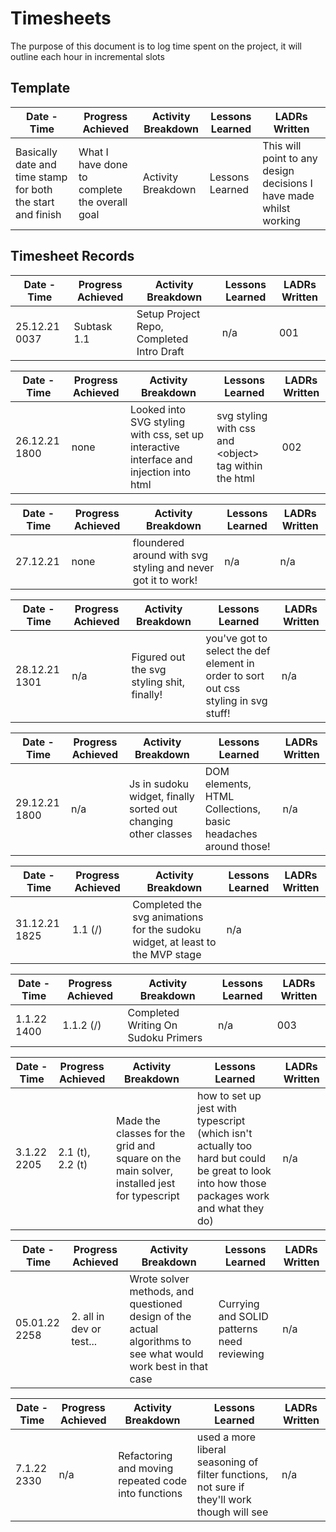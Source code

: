 # Timesheets

The purpose of this document is to log time spent on the project, it will outline each hour in incremental slots

## Template

| Date - Time                                                 | Progress Achieved                             | Activity Breakdown | Lessons Learned | LADRs Written                                                      |
| ----------------------------------------------------------- | --------------------------------------------- | ------------------ | --------------- | ------------------------------------------------------------------ |
| Basically date and time stamp for both the start and finish | What I have done to complete the overall goal | Activity Breakdown | Lessons Learned | This will point to any design decisions I have made whilst working |

## Timesheet Records

| Date - Time   | Progress Achieved | Activity Breakdown                        | Lessons Learned | LADRs Written |
| ------------- | ----------------- | ----------------------------------------- | --------------- | ------------- |
| 25.12.21 0037 | Subtask 1.1       | Setup Project Repo, Completed Intro Draft | n/a             | 001           |

| Date - Time   | Progress Achieved | Activity Breakdown                                                                     | Lessons Learned                                         | LADRs Written |
| ------------- | ----------------- | -------------------------------------------------------------------------------------- | ------------------------------------------------------- | ------------- |
| 26.12.21 1800 | none              | Looked into SVG styling with css, set up interactive interface and injection into html | svg styling with css and \<object\> tag within the html | 002           |

| Date - Time | Progress Achieved | Activity Breakdown                                           | Lessons Learned | LADRs Written |
| ----------- | ----------------- | ------------------------------------------------------------ | --------------- | ------------- |
| 27.12.21    | none              | floundered around with svg styling and never got it to work! | n/a             | n/a           |

| Date - Time   | Progress Achieved | Activity Breakdown                         | Lessons Learned                                                                     | LADRs Written |
| ------------- | ----------------- | ------------------------------------------ | ----------------------------------------------------------------------------------- | ------------- |
| 28.12.21 1301 | n/a               | Figured out the svg styling shit, finally! | you've got to select the def element in order to sort out css styling in svg stuff! | n/a           |

| Date - Time   | Progress Achieved | Activity Breakdown                                             | Lessons Learned                                               | LADRs Written |
| ------------- | ----------------- | -------------------------------------------------------------- | ------------------------------------------------------------- | ------------- |
| 29.12.21 1800 | n/a               | Js in sudoku widget, finally sorted out changing other classes | DOM elements, HTML Collections, basic headaches around those! | n/a           |

| Date - Time   | Progress Achieved | Activity Breakdown                                                            | Lessons Learned | LADRs Written |
| ------------- | ----------------- | ----------------------------------------------------------------------------- | --------------- | ------------- |
| 31.12.21 1825 | 1.1 (/)           | Completed the svg animations for the sudoku widget, at least to the MVP stage | n/a             |

| Date - Time | Progress Achieved | Activity Breakdown                  | Lessons Learned | LADRs Written |
| ----------- | ----------------- | ----------------------------------- | --------------- | ------------- |
| 1.1.22 1400 | 1.1.2 (/)         | Completed Writing On Sudoku Primers | n/a             | 003           |

| Date - Time | Progress Achieved | Activity Breakdown                                                                         | Lessons Learned                                                                                                                             | LADRs Written |
| ----------- | ----------------- | ------------------------------------------------------------------------------------------ | ------------------------------------------------------------------------------------------------------------------------------------------- | ------------- |
| 3.1.22 2205 | 2.1 (t), 2.2 (t)  | Made the classes for the grid and square on the main solver, installed jest for typescript | how to set up jest with typescript (which isn't actually too hard but could be great to look into how those packages work and what they do) | n/a           |

| Date - Time   | Progress Achieved        | Activity Breakdown                                                                                            | Lessons Learned                            | LADRs Written |
| ------------- | ------------------------ | ------------------------------------------------------------------------------------------------------------- | ------------------------------------------ | ------------- |
| 05.01.22 2258 | 2. all in dev or test... | Wrote solver methods, and questioned design of the actual algorithms to see what would work best in that case | Currying and SOLID patterns need reviewing | n/a           |

| Date - Time | Progress Achieved | Activity Breakdown                                  | Lessons Learned                                                                             | LADRs Written |
| ----------- | ----------------- | --------------------------------------------------- | ------------------------------------------------------------------------------------------- | ------------- |
| 7.1.22 2330 | n/a               | Refactoring and moving repeated code into functions | used a more liberal seasoning of filter functions, not sure if they'll work though will see | n/a           |
